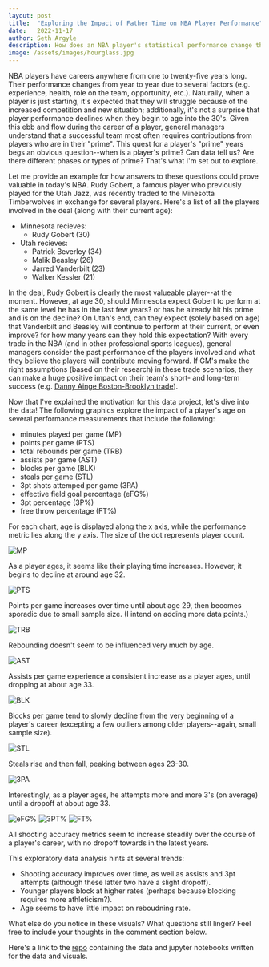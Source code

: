 ```yaml
---
layout: post
title:  "Exploring the Impact of Father Time on NBA Player Performance"
date:   2022-11-17
author: Seth Argyle
description: How does an NBA player's statistical performance change throughout their career? Read this blog to view some visuals exploring this question.
image: /assets/images/hourglass.jpg
---
```


NBA players have careers anywhere from one to twenty-five years long. Their performance changes from year to year due to several factors (e.g. experience, health, role on the team, opportunity, etc.). Naturally, when a player is just starting, it's expected that they will struggle because of the increased competition and new situation; additionally, it's not a surprise that player performance declines when they begin to age into the 30's. Given this ebb and flow during the career of a player, general managers understand that a successful team most often requires contributions from players who are in their "prime". This quest for a player's "prime" years begs an obvious question--when is a player's prime? Can data tell us? Are there different phases or types of prime? That's what I'm set out to explore.

Let me provide an example for how answers to these questions could prove valuable in today's NBA. Rudy Gobert, a famous player who previously played for the Utah Jazz, was recently traded to the Minesotta Timberwolves in exchange for several players. Here's a list of all the players involved in the deal (along with their current age):
- Minnesota recieves:
  - Rudy Gobert (30)
- Utah recieves:
  - Patrick Beverley (34)
  - Malik Beasley (26)
  - Jarred Vanderbilt (23)
  - Walker Kessler (21)


In the deal, Rudy Gobert is clearly the most valueable player--at the moment. However, at age 30, should Minnesota expect Gobert to perform at the same level he has in the last few years? or has he already hit his prime and is on the decline? On Utah's end, can they expect (solely based on age) that Vanderbilt and Beasley will continue to perform at their current, or even improve? for how many years can they hold this expectation? With every trade in the NBA (and in other professional sports leagues), general managers consider the past performance of the players involved and what they believe the players will contribute moving forward. If GM's make the right assumptions (based on their research) in these trade scenarios, they can make a huge positive impact on their team's short- and long-term success (e.g. [Danny Ainge Boston-Brooklyn trade](https://bleacherreport.com/articles/1883640-boston-celtics-ripped-off-brooklyn-nets-with-kevin-garnett-and-paul-pierce-deal)).

Now that I've explained the motivation for this data project, let's dive into the data! The following graphics explore the impact of a player's age on several performance measurements that include the following:
- minutes played per game (MP)
- points per game (PTS)
- total rebounds per game (TRB)
- assists per game (AST)
- blocks per game (BLK)
- steals per game (STL)
- 3pt shots attemped per game (3PA)
- effective field goal percentage (eFG%)
- 3pt percentage (3P%)
- free throw percentage (FT%)


For each chart, age is displayed along the x axis, while the performance metric lies along the y axis. The size of the dot represents player count.

<img src="https://raw.githubusercontent.com/shargyle/stat386-projects/main/assets/images/mp.png" alt="MP"/>

As a player ages, it seems like their playing time increases. However, it begins to decline at around age 32.

<img src="https://raw.githubusercontent.com/shargyle/stat386-projects/main/assets/images/PTS.png" alt="PTS"/>

Points per game increases over time until about age 29, then becomes sporadic due to small sample size. (I intend on adding more data points.)

<img src="https://raw.githubusercontent.com/shargyle/stat386-projects/main/assets/images/TRB.png" alt="TRB"/>

Rebounding doesn't seem to be influenced very much by age.

<img src="https://raw.githubusercontent.com/shargyle/stat386-projects/main/assets/images/AST.png" alt="AST"/>

Assists per game experience a consistent increase as a player ages, until dropping at about age 33.

<img src="https://raw.githubusercontent.com/shargyle/stat386-projects/main/assets/images/BLK.png" alt="BLK"/>

Blocks per game tend to slowly decline from the very beginning of a player's career (excepting a few outliers among older players--again, small sample size).

<img src="https://raw.githubusercontent.com/shargyle/stat386-projects/main/assets/images/STL.png" alt="STL"/>

Steals rise and then fall, peaking between ages 23-30.

<img src="https://raw.githubusercontent.com/shargyle/stat386-projects/main/assets/images/3PA.png" alt="3PA"/>

Interestingly, as a player ages, he attempts more and more 3's (on average) until a dropoff at about age 33.

<img src="https://raw.githubusercontent.com/shargyle/stat386-projects/main/assets/images/eFGpct.png" alt="eFG%"/>

<img src="https://raw.githubusercontent.com/shargyle/stat386-projects/main/assets/images/3pct.png" alt="3PT%"/>

<img src="https://raw.githubusercontent.com/shargyle/stat386-projects/main/assets/images/FTpct.png" alt="FT%"/>

All shooting accuracy metrics seem to increase steadily over the course of a player's career, with no dropoff towards in the latest years.


This exploratory data analysis hints at several trends:
- Shooting accuracy improves over time, as well as assists and 3pt attempts (although these latter two have a slight dropoff).
- Younger players block at higher rates (perhaps because blocking requires more athleticism?).
- Age seems to have little impact on reboudning rate.

What else do you notice in these visuals? What questions still linger? Feel free to include your thoughts in the comment section below.


Here's a link to the [repo](https://github.com/shargyle/NBA-Analysis) containing the data and jupyter notebooks written for the data and visuals.

